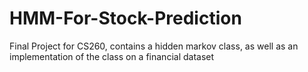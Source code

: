 # HMM-For-Stock-Prediction

Final Project for CS260, contains a hidden markov class, as well as an implementation of the class on a financial dataset
